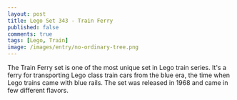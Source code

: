 ```yaml
---
layout: post
title: Lego Set 343 - Train Ferry
published: false
comments: true
tags: [Lego, Train]
image: /images/entry/no-ordinary-tree.png
---
```


The Train Ferry set is one of the most unique set in Lego train series. It's
a ferry for transporting Lego class train cars from the blue era, the time 
when Lego trains came with blue rails. The set was released in 1968 and came in
few different flavors. 